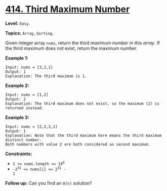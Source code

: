 # [414. Third Maximum Number](https://leetcode.com/problems/third-maximum-number/)

**Level:** `Easy`.

**Topics:** `Array`, `Sorting`.

Given integer array `nums`, return the third _maximum number in this array_. If the third maximum does not exist, return the maximum number.

**Example 1:**

```
Input: nums = [3,2,1]
Output: 1
Explanation: The third maximum is 1.
```

**Example 2:**

```
Input: nums = [1,2]
Output: 2
Explanation: The third maximum does not exist, so the maximum (2) is returned instead.
```

**Example 3:**

```
Input: nums = [2,2,3,1]
Output: 1
Explanation: Note that the third maximum here means the third maximum distinct number.
Both numbers with value 2 are both considered as second maximum.
```

**Constraints:**

-   <code>1 <= nums.length <= 10<sup>4</sup></code>
-   <code>-2<sup>31</sup> <= nums[i] <= 2<sup>31</sup> - 1</code>

**Follow up:** Can you find an `O(n)` solution?
